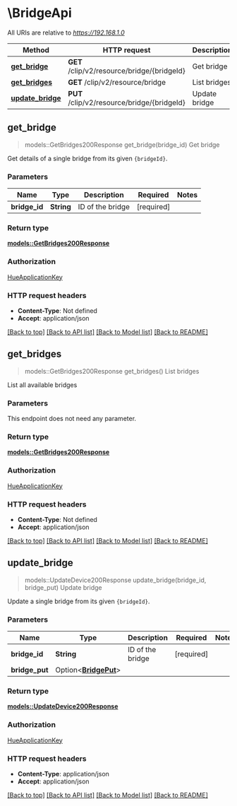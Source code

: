 # \BridgeApi

All URIs are relative to *https://192.168.1.0*

Method | HTTP request | Description
------------- | ------------- | -------------
[**get_bridge**](BridgeApi.md#get_bridge) | **GET** /clip/v2/resource/bridge/{bridgeId} | Get bridge
[**get_bridges**](BridgeApi.md#get_bridges) | **GET** /clip/v2/resource/bridge | List bridges
[**update_bridge**](BridgeApi.md#update_bridge) | **PUT** /clip/v2/resource/bridge/{bridgeId} | Update bridge



## get_bridge

> models::GetBridges200Response get_bridge(bridge_id)
Get bridge

Get details of a single bridge from its given `{bridgeId}`.

### Parameters


Name | Type | Description  | Required | Notes
------------- | ------------- | ------------- | ------------- | -------------
**bridge_id** | **String** | ID of the bridge | [required] |

### Return type

[**models::GetBridges200Response**](getBridges_200_response.md)

### Authorization

[HueApplicationKey](../README.md#HueApplicationKey)

### HTTP request headers

- **Content-Type**: Not defined
- **Accept**: application/json

[[Back to top]](#) [[Back to API list]](../README.md#documentation-for-api-endpoints) [[Back to Model list]](../README.md#documentation-for-models) [[Back to README]](../README.md)


## get_bridges

> models::GetBridges200Response get_bridges()
List bridges

List all available bridges

### Parameters

This endpoint does not need any parameter.

### Return type

[**models::GetBridges200Response**](getBridges_200_response.md)

### Authorization

[HueApplicationKey](../README.md#HueApplicationKey)

### HTTP request headers

- **Content-Type**: Not defined
- **Accept**: application/json

[[Back to top]](#) [[Back to API list]](../README.md#documentation-for-api-endpoints) [[Back to Model list]](../README.md#documentation-for-models) [[Back to README]](../README.md)


## update_bridge

> models::UpdateDevice200Response update_bridge(bridge_id, bridge_put)
Update bridge

Update a single bridge from its given `{bridgeId}`.

### Parameters


Name | Type | Description  | Required | Notes
------------- | ------------- | ------------- | ------------- | -------------
**bridge_id** | **String** | ID of the bridge | [required] |
**bridge_put** | Option<[**BridgePut**](BridgePut.md)> |  |  |

### Return type

[**models::UpdateDevice200Response**](updateDevice_200_response.md)

### Authorization

[HueApplicationKey](../README.md#HueApplicationKey)

### HTTP request headers

- **Content-Type**: application/json
- **Accept**: application/json

[[Back to top]](#) [[Back to API list]](../README.md#documentation-for-api-endpoints) [[Back to Model list]](../README.md#documentation-for-models) [[Back to README]](../README.md)

